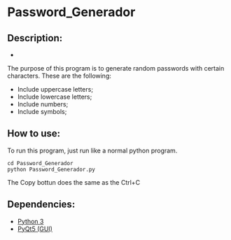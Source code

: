 # Password_Generador
## Description:

-

The purpose of this program is to generate random passwords with certain characters.
These are the following:

- Include uppercase letters;
- Include lowercase letters;
- Include numbers;
- Include symbols;




## How to use:
To run this program, just run like a normal python program.

```shell
cd Password_Generador
python Password_Generador.py
```
The Copy bottun does the same as the Ctrl+C


## Dependencies:
- [Python 3](https://www.python.org/)
- [PyQt5 (GUI)](https://pypi.org/project/PyQt5/)



